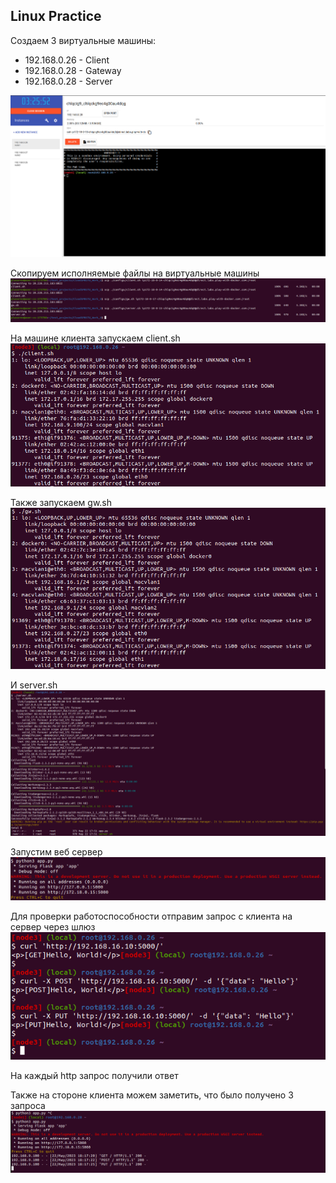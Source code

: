 ## Linux Practice

Создаем 3 виртуальные машины:
- 192.168.0.26 - Client
- 192.168.0.28 - Gateway
- 192.168.0.28 - Server

![pwd.png](assets/pwd.png)


Скопируем исполняемые файлы на виртуальные машины
![bashCopy.png](assets/bashCopy.png)


На машине клиента запускаем client.sh
![clientBash.png](assets/clientBash.png)


Также запускаем gw.sh
![gwBash.png](assets/gwBash.png)


И server.sh
![serverBash.png](assets/serverBash.png)

Запустим веб сервер
![app.png](assets/app.png)


Для проверки работоспособности отправим запрос с клиента на сервер через шлюз
![curl.png](assets/curl.png)

На каждый http запрос получили ответ

Также на стороне клиента можем заметить, что было получено 3 запроса
![getRequests.png](assets/getRequests.png)